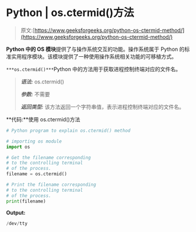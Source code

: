 # Python | os.ctermid()方法

> 原文:[https://www.geeksforgeeks.org/python-os-ctermid-method/](https://www.geeksforgeeks.org/python-os-ctermid-method/)

**Python 中的 OS 模块**提供了与操作系统交互的功能。操作系统属于 Python 的标准实用程序模块。该模块提供了一种使用操作系统相关功能的可移植方式。

`***os.ctermid()***`Python 中的方法用于获取进程控制终端对应的文件名。

> ***语法:*** os.ctermid()
> 
> ***参数:*** 不需要
> 
> ***返回类型:*** 该方法返回一个字符串值，表示进程控制终端对应的文件名。

**代码:**使用 os.ctermid()方法

```py
# Python program to explain os.ctermid() method 

# importing os module 
import os

# Get the filename corresponding 
# to the controlling terminal
# of the process.
filename = os.ctermid()

# Print the filename corresponding 
# to the controlling terminal
# of the process.
print(filename)
```

**Output:**

```py
/dev/tty

```